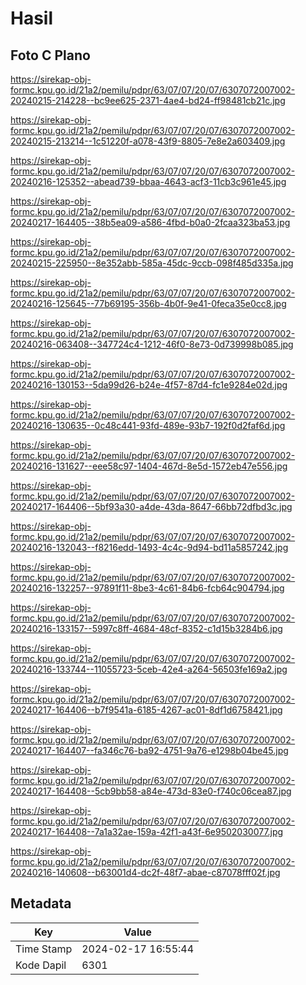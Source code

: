 # Hasil

## Foto C Plano

https://sirekap-obj-formc.kpu.go.id/21a2/pemilu/pdpr/63/07/07/20/07/6307072007002-20240215-214228--bc9ee625-2371-4ae4-bd24-ff98481cb21c.jpg

https://sirekap-obj-formc.kpu.go.id/21a2/pemilu/pdpr/63/07/07/20/07/6307072007002-20240215-213214--1c51220f-a078-43f9-8805-7e8e2a603409.jpg

https://sirekap-obj-formc.kpu.go.id/21a2/pemilu/pdpr/63/07/07/20/07/6307072007002-20240216-125352--abead739-bbaa-4643-acf3-11cb3c961e45.jpg

https://sirekap-obj-formc.kpu.go.id/21a2/pemilu/pdpr/63/07/07/20/07/6307072007002-20240217-164405--38b5ea09-a586-4fbd-b0a0-2fcaa323ba53.jpg

https://sirekap-obj-formc.kpu.go.id/21a2/pemilu/pdpr/63/07/07/20/07/6307072007002-20240215-225950--8e352abb-585a-45dc-9ccb-098f485d335a.jpg

https://sirekap-obj-formc.kpu.go.id/21a2/pemilu/pdpr/63/07/07/20/07/6307072007002-20240216-125645--77b69195-356b-4b0f-9e41-0feca35e0cc8.jpg

https://sirekap-obj-formc.kpu.go.id/21a2/pemilu/pdpr/63/07/07/20/07/6307072007002-20240216-063408--347724c4-1212-46f0-8e73-0d739998b085.jpg

https://sirekap-obj-formc.kpu.go.id/21a2/pemilu/pdpr/63/07/07/20/07/6307072007002-20240216-130153--5da99d26-b24e-4f57-87d4-fc1e9284e02d.jpg

https://sirekap-obj-formc.kpu.go.id/21a2/pemilu/pdpr/63/07/07/20/07/6307072007002-20240216-130635--0c48c441-93fd-489e-93b7-192f0d2faf6d.jpg

https://sirekap-obj-formc.kpu.go.id/21a2/pemilu/pdpr/63/07/07/20/07/6307072007002-20240216-131627--eee58c97-1404-467d-8e5d-1572eb47e556.jpg

https://sirekap-obj-formc.kpu.go.id/21a2/pemilu/pdpr/63/07/07/20/07/6307072007002-20240217-164406--5bf93a30-a4de-43da-8647-66bb72dfbd3c.jpg

https://sirekap-obj-formc.kpu.go.id/21a2/pemilu/pdpr/63/07/07/20/07/6307072007002-20240216-132043--f8216edd-1493-4c4c-9d94-bd11a5857242.jpg

https://sirekap-obj-formc.kpu.go.id/21a2/pemilu/pdpr/63/07/07/20/07/6307072007002-20240216-132257--97891f11-8be3-4c61-84b6-fcb64c904794.jpg

https://sirekap-obj-formc.kpu.go.id/21a2/pemilu/pdpr/63/07/07/20/07/6307072007002-20240216-133157--5997c8ff-4684-48cf-8352-c1d15b3284b6.jpg

https://sirekap-obj-formc.kpu.go.id/21a2/pemilu/pdpr/63/07/07/20/07/6307072007002-20240216-133744--11055723-5ceb-42e4-a264-56503fe169a2.jpg

https://sirekap-obj-formc.kpu.go.id/21a2/pemilu/pdpr/63/07/07/20/07/6307072007002-20240217-164406--b7f9541a-6185-4267-ac01-8df1d6758421.jpg

https://sirekap-obj-formc.kpu.go.id/21a2/pemilu/pdpr/63/07/07/20/07/6307072007002-20240217-164407--fa346c76-ba92-4751-9a76-e1298b04be45.jpg

https://sirekap-obj-formc.kpu.go.id/21a2/pemilu/pdpr/63/07/07/20/07/6307072007002-20240217-164408--5cb9bb58-a84e-473d-83e0-f740c06cea87.jpg

https://sirekap-obj-formc.kpu.go.id/21a2/pemilu/pdpr/63/07/07/20/07/6307072007002-20240217-164408--7a1a32ae-159a-42f1-a43f-6e9502030077.jpg

https://sirekap-obj-formc.kpu.go.id/21a2/pemilu/pdpr/63/07/07/20/07/6307072007002-20240216-140608--b63001d4-dc2f-48f7-abae-c87078fff02f.jpg


## Metadata

| Key        | Value               |
| ---------- | ------------------- |
| Time Stamp | 2024-02-17 16:55:44 |
| Kode Dapil | 6301                |



